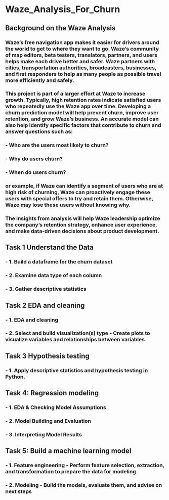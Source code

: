 # Waze_Analysis_For_Churn

## **Background on the Waze Analysis**

### Waze’s free navigation app makes it easier for drivers around the world to get to where they want to go. Waze’s community of map editors, beta testers, translators, partners, and users helps make each drive better and safer. Waze partners with cities, transportation authorities, broadcasters, businesses, and first responders to help as many people as possible travel more efficiently and safely.

### This project is part of a larger effort at Waze to increase growth. Typically, high retention rates indicate satisfied users who repeatedly use the Waze app over time. Developing a churn prediction model will help prevent churn, improve user retention, and grow Waze’s business. An accurate model can also help identify specific factors that contribute to churn and answer questions such as:

### - Who are the users most likely to churn?
### - Why do users churn?
### - When do users churn?

### or example, if Waze can identify a segment of users who are at high risk of churning, Waze can proactively engage these users with special offers to try and retain them. Otherwise, Waze may lose these users without knowing why.

### The insights from analysis will help Waze leadership optimize the company’s retention strategy, enhance user experience, and make data-driven decisions about product development. 

## Task 1 Understand the Data

### - 1. Build a dataframe for the churn dataset
### - 2. Examine data type of each column
### - 3. Gather descriptive statistics

## Task 2 EDA and cleaning

### - 1. EDA and cleaning
### - 2. Select and build visualization(s) type - Create plots to visualize variables and relationships between variables

## Task 3 Hypothesis testing

### - 1. Apply descriptive statistics and hypothesis testing in Python.

## Task 4: Regression modeling

### - 1. EDA & Checking Model Assumptions
### - 2. Model Building and Evaluation
### - 3. Interpreting Model Results

## Task 5: Build a machine learning model
### - 1. Feature engineering - Perform feature selection, extraction, and transformation to prepare the data for modeling
### - 2. Modeling - Build the models, evaluate them, and advise on next steps